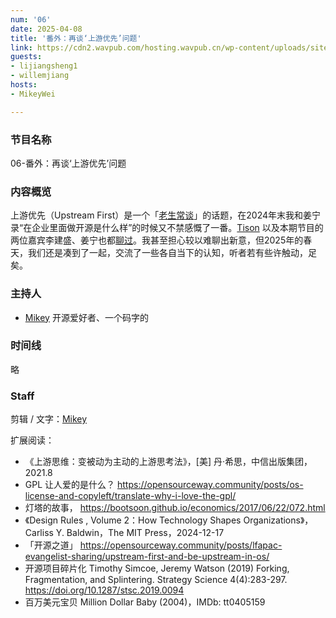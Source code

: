 ```yaml
---
num: '06'
date: 2025-04-08
title: '番外：再谈‘上游优先’问题'
link: https://cdn2.wavpub.com/hosting.wavpub.cn/wp-content/uploads/sites/18/2025/04/20250325upstreamfirst.mp3
guests:
- lijiangsheng1
- willemjiang
hosts:
- MikeyWei

---
```


### 节目名称

06-番外：再谈‘上游优先’问题

### 内容概览

上游优先（Upstream First）是一个「[老生常谈](https://www.ifanr.com/minapp/1488982)」的话题，在2024年末我和姜宁录“在企业里面做开源是什么样”的时候又不禁感慨了一番。[Tison](https://github.com/tisonkun) 以及本期节目的两位嘉宾李建盛、姜宁也都[聊过](https://www.ximalaya.com/sound/544553012)。我甚至担心较以难聊出新意，但2025年的春天，我们还是凑到了一起，交流了一些各自当下的认知，听者若有些许触动，足矣。

### 主持人

- [Mikey](https://github.com/linuxsuren) 开源爱好者、一个码字的

### 时间线

略

### Staff

剪辑 / 文字：[Mikey](https://github.com/MikeyWei)

扩展阅读：
- 《上游思维：变被动为主动的上游思考法》，[美] 丹·希思，中信出版集团，2021.8
- GPL 让人爱的是什么？ https://opensourceway.community/posts/os-license-and-copyleft/translate-why-i-love-the-gpl/
- 灯塔的故事， https://bootsoon.github.io/economics/2017/06/22/072.html
- 《Design Rules , Volume 2：How Technology Shapes Organizations》， Carliss Y. Baldwin，The MIT Press，2024-12-17
- 「开源之道」 https://opensourceway.community/posts/lfapac-evangelist-sharing/upstream-first-and-be-upstream-in-os/
- 开源项目碎片化 Timothy Simcoe, Jeremy Watson (2019) Forking, Fragmentation, and Splintering. Strategy Science 4(4):283-297. https://doi.org/10.1287/stsc.2019.0094
- 百万美元宝贝 Million Dollar Baby (2004)，IMDb: tt0405159 
